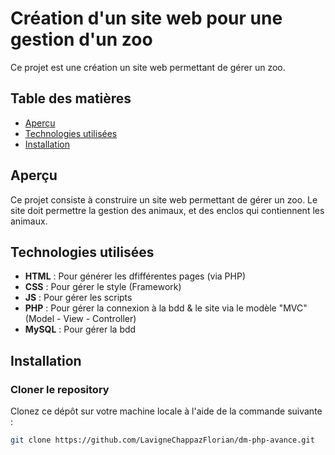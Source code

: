 # Création d'un site web pour une gestion d'un zoo
Ce projet est une création un site web permettant de gérer un zoo.

## Table des matières

- [Aperçu](#aperçu)
- [Technologies utilisées](#technologies-utilisées)
- [Installation](#installation)

## Aperçu

Ce projet consiste à construire un site web permettant de gérer un zoo. Le site doit permettre la gestion des animaux, et des enclos qui contiennent les animaux.

## Technologies utilisées

- **HTML** : Pour générer les dfifférentes pages (via PHP)
- **CSS** : Pour gérer le style (Framework)
- **JS** : Pour gérer les scripts
- **PHP** : Pour gérer la connexion à la bdd & le site via le modèle "MVC" (Model - View - Controller)
- **MySQL** : Pour gérer la bdd

## Installation

### Cloner le repository

Clonez ce dépôt sur votre machine locale à l'aide de la commande suivante :

```bash
git clone https://github.com/LavigneChappazFlorian/dm-php-avance.git
